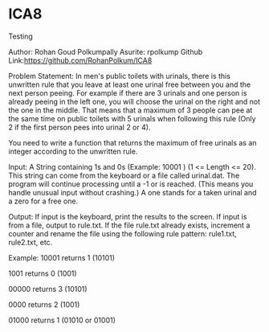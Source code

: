 # ICA8
Testing

Author: Rohan Goud Polkumpally
Asurite: rpolkump
Github Link:https://github.com/RohanPolkum/ICA8

Problem Statement:
In men's public toilets with urinals, there is this unwritten rule that you leave at least one urinal free between you and 
the next person peeing. For example if there are 3 urinals and one person is already peeing in the left one, you will 
choose the urinal on the right and not the one in the middle. That means that a maximum of 3 people can pee at the 
same time on public toilets with 5 urinals when following this rule (Only 2 if the first person pees into urinal 2 or 4). 

You need to write a function that returns the maximum of free urinals as an integer according to the unwritten rule. 

Input:
A String containing 1s and 0s (Example:  10001 ) (1 <= Length <= 20). This string can come from the keyboard or a file 
called urinal.dat. The program will continue processing until a -1 or <eof> is reached. (This means you handle unusual 
input without crashing.) 
A one stands for a taken urinal and a zero for a free one. 

Output:
If input is the keyboard, print the results to the screen. If input is from a file, output to rule.txt. If the file rule.txt already 
exists, increment a counter and rename the file using the following rule pattern:  rule1.txt, rule2.txt, etc. 

Example:
10001  returns 1 (10101) 

1001  returns 0 (1001) 

00000  returns 3 (10101) 

0000  returns 2 (1001) 

01000  returns 1 (01010 or 01001) 
